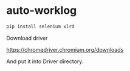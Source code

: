 # auto-worklog

```cmd
pip install selenium xlrd
```

Download driver

<https://chromedriver.chromium.org/downloads>

And put it into Driver directory.
